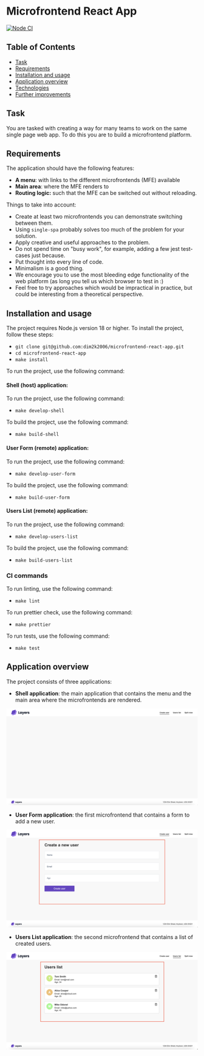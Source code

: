 # Microfrontend React App

[![Node CI](https://github.com/dim2k2006/microfrontend-react-app/actions/workflows/nodejs.yml/badge.svg)](https://github.com/dim2k2006/microfrontend-react-app/actions/workflows/nodejs.yml)

## Table of Contents

- [Task](#task)
- [Requirements](#requirements)
- [Installation and usage](#installation-and-usage)
- [Application overview](#application-overview)
- [Technologies](#technologies)
- [Further improvements](#further-improvements)

## Task

You are tasked with creating a way for many teams to work on the same single page web app. To
do this you are to build a microfrontend platform.

## Requirements

The application should have the following features:
- **A menu**: with links to the different microfrontends (MFE) available
- **Main area**: where the MFE renders to
- **Routing logic:** such that the MFE can be switched out without reloading.

Things to take into account:
- Create at least two microfrontends you can demonstrate switching between them.
- Using `single-spa` probably solves too much of the problem for your solution.
- Apply creative and useful approaches to the problem.
- Do not spend time on "busy work", for example, adding a few jest test-cases just because.
- Put thought into every line of code.
- Minimalism is a good thing.
- We encourage you to use the most bleeding edge functionality of the web platform (as long you
  tell us which browser to test in :)
- Feel free to try approaches which would be impractical in practice, but could be interesting from a theoretical perspective.

## Installation and usage

The project requires Node.js version 18 or higher. To install the project, follow these steps:

- `git clone git@github.com:dim2k2006/microfrontend-react-app.git`
- `cd microfrontend-react-app`
- `make install`

To run the project, use the following command:

#### Shell (host) application:

To run the project, use the following command:

- `make develop-shell`

To build the project, use the following command:

- `make build-shell`

#### User Form (remote) application:

To run the project, use the following command:

- `make develop-user-form`

To build the project, use the following command:

- `make build-user-form`

#### Users List (remote) application:

To run the project, use the following command:

- `make develop-users-list`

To build the project, use the following command:

- `make build-users-list`

### CI commands

To run linting, use the following command:

- `make lint`

To run prettier check, use the following command:

- `make prettier`

To run tests, use the following command:

- `make test`

## Application overview

The project consists of three applications:

- **Shell application**: the main application that contains the menu and the main area where the microfrontends are rendered.

<img src="./docs/images/screen-shell.png" alt="Shell application" />

- **User Form application**: the first microfrontend that contains a form to add a new user.

<img src="./docs/images/screen-user-form.png" alt="User Form application" />

- **Users List application**: the second microfrontend that contains a list of created users.

<img src="./docs/images/screen-users-list.png" alt="Users List application" />

